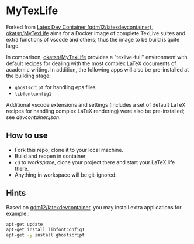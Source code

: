 # MyTexLife
Forked from [Latex Dev Container (qdm12/latexdevcontainer)](https://github.com/qdm12/latexdevcontainer), [okatsn/MyTexLife](https://github.com/okatsn/MyTeXLife.git) aims for a Docker image of complete TexLive suites and extra functions of vscode and others; thus the image to be build is quite large.



In comparison, [okatsn/MyTexLife](https://github.com/okatsn/MyTeXLife.git) provides a "texlive-full" environment with default recipes for dealing with the most complex LaTeX documents of academic writing. 
In addition, the following apps will also be pre-installed at the building stage:
- `ghostscript` for handling eps files
- `libfontconfig1`

Additional vscode extensions and settings (includes a set of default LaTeX recipes for handling complex LaTeX rendering) were also be pre-installed; see *devcontainer.json*. 

## How to use
- Fork this repo; clone it to your local machine.
- Build and reopen in container
- `cd` to *workspace*, clone your project there and start your LaTeX life there.
- Anything in workspace will be git-ignored.

## Hints
Based on [qdm12/latexdevcontainer](https://github.com/qdm12/latexdevcontainer), you may install extra applications for example::
```bash
apt-get update
apt-get install libfontconfig1
apt-get -y install ghostscript
```
